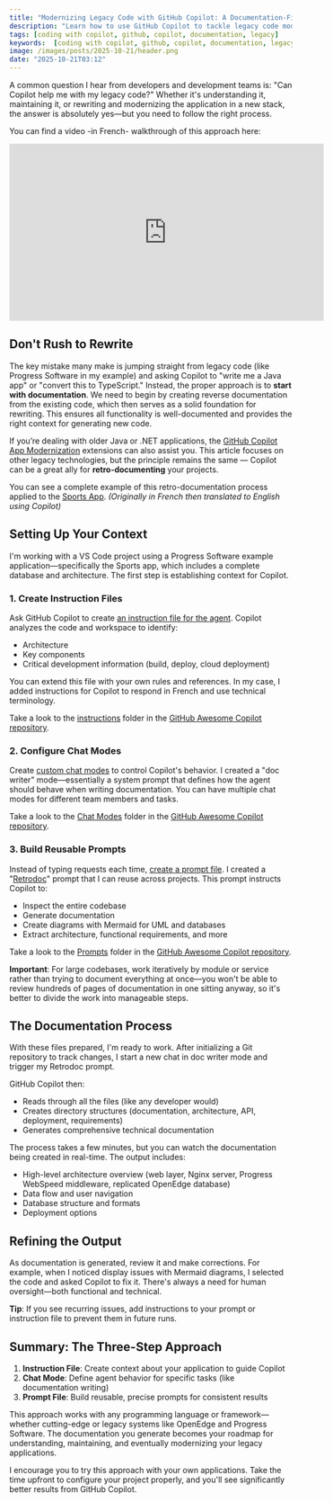 ```yaml
---
title: "Modernizing Legacy Code with GitHub Copilot: A Documentation-First Approach"
description: "Learn how to use GitHub Copilot to tackle legacy code modernization through a documentation-first approach. This guide walks you through setting up instruction files, custom chat modes, and reusable prompts to automatically generate comprehensive documentation from your existing codebase—creating the perfect foundation for understanding, maintaining, or rewriting legacy applications in any programming language."
tags: [coding with copilot, github, copilot, documentation, legacy]
keywords:  [coding with copilot, github, copilot, documentation, legacy, progress, openedge]
image: /images/posts/2025-10-21/header.png
date: "2025-10-21T03:12"
---
```


A common question I hear from developers and development teams is: "Can Copilot help me with my legacy code?" Whether it's understanding it, maintaining it, or rewriting and modernizing the application in a new stack, the answer is absolutely yes—but you need to follow the right process.

You can find a video -in French- walkthrough of this approach here:


<iframe width="560" height="315" src="https://www.youtube.com/embed/DYZNNsB-krc?si=eh_WlvAm1ErjF-KU" title="YouTube video player" frameborder="0" allow="accelerometer; autoplay; clipboard-write; encrypted-media; gyroscope; picture-in-picture; web-share" referrerpolicy="strict-origin-when-cross-origin" allowfullscreen></iframe>


## Don't Rush to Rewrite

The key mistake many make is jumping straight from legacy code (like Progress Software in my example) and asking Copilot to "write me a Java app" or "convert this to TypeScript." Instead, the proper approach is to **start with documentation**. We need to begin by creating reverse documentation from the existing code, which then serves as a solid foundation for rewriting. This ensures all functionality is well-documented and provides the right context for generating new code.

If you’re dealing with older Java or .NET applications, the [GitHub Copilot App Modernization](https://github.blog/changelog/2025-09-22-github-copilot-app-modernization-is-now-generally-available-for-java-and-net/) extensions can also assist you. This article focuses on other legacy technologies, but the principle remains the same — Copilot can be a great ally for **retro-documenting** your projects.

You can see a complete example of this retro-documentation process applied to the [Sports App](https://github.com/tug-on-dev/progress-sports-app/tree/main/documentation). _(Originally in French then translated to English using Copilot)_

<!-- truncate -->


## Setting Up Your Context

I'm working with a VS Code project using a Progress Software example application—specifically the Sports app, which includes a complete database and architecture. The first step is establishing context for Copilot.

### 1. Create Instruction Files

Ask GitHub Copilot to create [an instruction file for the agent](https://github.com/tug-on-dev/progress-sports-app/blob/main/.github/copilot-instructions.md). Copilot analyzes the code and workspace to identify:
- Architecture
- Key components  
- Critical development information (build, deploy, cloud deployment)

You can extend this file with your own rules and references. In my case, I added instructions for Copilot to respond in French and use technical terminology.

Take a look to the [instructions](https://github.com/github/awesome-copilot/tree/main/instructions) folder in the [GitHub Awesome Copilot repository](https://github.com/github/awesome-copilot/).

### 2. Configure Chat Modes

Create [custom chat modes](https://github.com/tug-on-dev/progress-sports-app/blob/main/.github/chatmodes/doc-writer.chatmode.md) to control Copilot's behavior. I created a "doc writer" mode—essentially a system prompt that defines how the agent should behave when writing documentation. You can have multiple chat modes for different team members and tasks.

Take a look to the [Chat Modes](https://github.com/github/awesome-copilot/tree/main/chatmodes) folder in the [GitHub Awesome Copilot repository](https://github.com/github/awesome-copilot/).


### 3. Build Reusable Prompts

Instead of typing requests each time, [create a prompt file](https://github.com/tug-on-dev/progress-sports-app/blob/main/.github/prompts/retro-doc.prompt.md). I created a "[Retrodoc](https://github.com/tug-on-dev/progress-sports-app/blob/main/.github/prompts/retro-doc.prompt.md)" prompt that I can reuse across projects. This prompt instructs Copilot to:
- Inspect the entire codebase
- Generate documentation
- Create diagrams with Mermaid for UML and databases
- Extract architecture, functional requirements, and more

Take a look to the [Prompts](https://github.com/github/awesome-copilot/tree/main/prompts) folder in the [GitHub Awesome Copilot repository](https://github.com/github/awesome-copilot/).

**Important**: For large codebases, work iteratively by module or service rather than trying to document everything at once—you won't be able to review hundreds of pages of documentation in one sitting anyway, so it's better to divide the work into manageable steps.

## The Documentation Process

With these files prepared, I'm ready to work. After initializing a Git repository to track changes, I start a new chat in doc writer mode and trigger my Retrodoc prompt.

GitHub Copilot then:
- Reads through all the files (like any developer would)
- Creates directory structures (documentation, architecture, API, deployment, requirements)
- Generates comprehensive technical documentation

The process takes a few minutes, but you can watch the documentation being created in real-time. The output includes:
- High-level architecture overview (web layer, Nginx server, Progress WebSpeed middleware, replicated OpenEdge database)
- Data flow and user navigation
- Database structure and formats
- Deployment options

## Refining the Output

As documentation is generated, review it and make corrections. For example, when I noticed display issues with Mermaid diagrams, I selected the code and asked Copilot to fix it. There's always a need for human oversight—both functional and technical.

**Tip**: If you see recurring issues, add instructions to your prompt or instruction file to prevent them in future runs.


## Summary: The Three-Step Approach

1. **Instruction File**: Create context about your application to guide Copilot
2. **Chat Mode**: Define agent behavior for specific tasks (like documentation writing)
3. **Prompt File**: Build reusable, precise prompts for consistent results

This approach works with any programming language or framework—whether cutting-edge or legacy systems like OpenEdge and Progress Software. The documentation you generate becomes your roadmap for understanding, maintaining, and eventually modernizing your legacy applications.

I encourage you to try this approach with your own applications. Take the time upfront to configure your project properly, and you'll see significantly better results from GitHub Copilot.